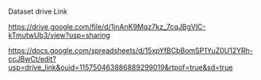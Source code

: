 Dataset drive Link

https://drive.google.com/file/d/1jnAnK9Mqz7kz_7cqJBgVlC-kTmutwUb3/view?usp=sharing

https://docs.google.com/spreadsheets/d/15xpYfBCbBomSP1YuZ0U12YRh-ccJBwCt/edit?usp=drive_link&ouid=115750463886889299019&rtpof=true&sd=true
